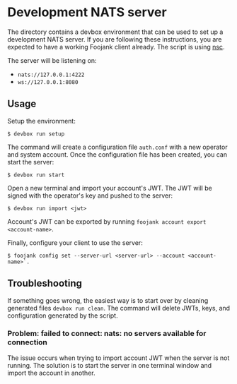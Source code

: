 # Development NATS server

The directory contains a devbox environment that can be used to set up a development NATS server.
If you are following these instructions, you are expected to have a working Foojank client already.
The script is using [nsc](https://github.com/nats-io/nsc).

The server will be listening on:

* `nats://127.0.0.1:4222`
* `ws://127.0.0.1:8080`

## Usage

Setup the environment:

```shell
$ devbox run setup
```

The command will create a configuration file `auth.conf` with a new operator and system account. Once the configuration file
has been created, you can start the server:

```shell
$ devbox run start
```

Open a new terminal and import your account's JWT. The JWT will be signed with the operator's key and pushed to the server:

```shell
$ devbox run import <jwt>
```

Account's JWT can be exported by running `foojank account export <account-name>`.

Finally, configure your client to use the server:

```shell
$ foojank config set --server-url <server-url> --account <account-name>`.
```

## Troubleshooting

If something goes wrong, the easiest way is to start over by cleaning generated files `devbox run clean`.
The command will delete JWTs, keys, and configuration generated by the script.

### Problem: failed to connect: nats: no servers available for connection

The issue occurs when trying to import account JWT when the server is not running. The solution is to start the server in one
terminal window and import the account in another.

